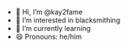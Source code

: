 - 👋 Hi, I’m @kay2fame
- 👀 I’m interested in blacksmithing
- 🌱 I’m currently learning
- 😄 Pronouns: he/him

<!---
kay2fame/kay2fame is a ✨ special ✨ repository because its `README.md` (this file) appears on your GitHub profile.
You can click the Preview link to take a look at your changes.
--->
